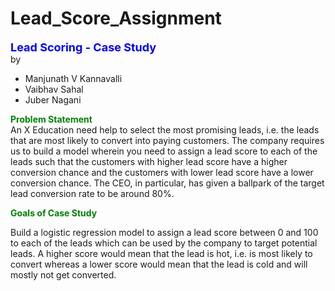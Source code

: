 # Lead_Score_Assignment
<b><font color= blue size =4>Lead Scoring - Case Study</font></b><br>
by
- Manjunath V Kannavalli
- Vaibhav Sahal
- Juber Nagani

<b><font color = green>Problem Statement</font></b><br>
An X Education need help to select the most promising leads, i.e. the leads that are most likely to convert into paying customers. The company requires us to build a model wherein you need to assign a lead score to each of the leads such that the customers with higher lead score have a higher conversion chance and the customers with lower lead score have a lower conversion chance. The CEO, in particular, has given a ballpark of the target lead conversion rate to be around 80%.

<b><font color = green>Goals of Case Study</font></b><br>

Build a logistic regression model to assign a lead score between 0 and 100 to each of the leads which can be used by the company to target potential leads. A higher score would mean that the lead is hot, i.e. is most likely to convert whereas a lower score would mean that the lead is cold and will mostly not get converted.
